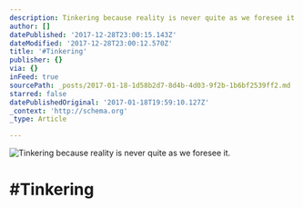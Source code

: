 ```yaml
---
description: Tinkering because reality is never quite as we foresee it.
author: []
datePublished: '2017-12-28T23:00:15.143Z'
dateModified: '2017-12-28T23:00:12.570Z'
title: '#Tinkering'
publisher: {}
via: {}
inFeed: true
sourcePath: _posts/2017-01-18-1d58b2d7-8d4b-4d03-9f2b-1b6bf2539ff2.md
starred: false
datePublishedOriginal: '2017-01-18T19:59:10.127Z'
_context: 'http://schema.org'
_type: Article

---
```

![Tinkering because reality is never quite as we foresee it.](https://the-grid-user-content.s3-us-west-2.amazonaws.com/6f69abe1-e1eb-4a7d-ab21-75903dd24c37.jpg)

# \#Tinkering